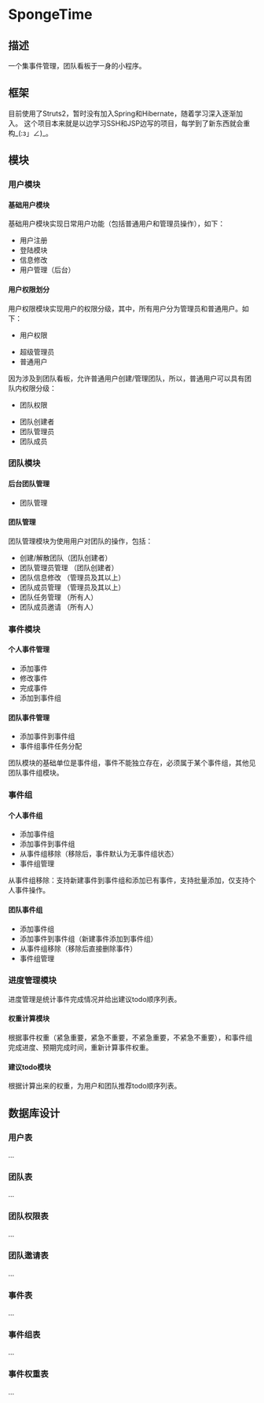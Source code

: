 # SpongeTime

## 描述

一个集事件管理，团队看板于一身的小程序。

## 框架

目前使用了Struts2，暂时没有加入Spring和Hibernate，随着学习深入逐渐加入。
这个项目本来就是以边学习SSH和JSP边写的项目，每学到了新东西就会重构_(:з」∠)_。

## 模块

### 用户模块

#### 基础用户模块

基础用户模块实现日常用户功能（包括普通用户和管理员操作），如下：

 + 用户注册
 + 登陆模块
 + 信息修改
 + 用户管理（后台）

#### 用户权限划分

用户权限模块实现用户的权限分级，其中，所有用户分为管理员和普通用户。如下：
 
 + 用户权限
  - 超级管理员
  - 普通用户

因为涉及到团队看板，允许普通用户创建/管理团队，所以，普通用户可以具有团队内权限分级：

 + 团队权限
  - 团队创建者
  - 团队管理员
  - 团队成员

### 团队模块
 
#### 后台团队管理
 
 + 团队管理

#### 团队管理

 团队管理模块为使用用户对团队的操作，包括：

 + 创建/解散团队（团队创建者）
 + 团队管理员管理 （团队创建者）
 + 团队信息修改 （管理员及其以上）
 + 团队成员管理 （管理员及其以上）
 + 团队任务管理 （所有人）
 + 团队成员邀请 （所有人）

### 事件模块

#### 个人事件管理

  + 添加事件
  + 修改事件
  + 完成事件
  + 添加到事件组

#### 团队事件管理
 
  + 添加事件到事件组
  + 事件组事件任务分配

 团队模块的基础单位是事件组，事件不能独立存在，必须属于某个事件组，其他见团队事件组模块。
 
### 事件组

#### 个人事件组
  
  + 添加事件组
  + 添加事件到事件组
  + 从事件组移除（移除后，事件默认为无事件组状态）
  + 事件组管理

 从事件组移除：支持新建事件到事件组和添加已有事件，支持批量添加，仅支持个人事件操作。

#### 团队事件组
  
  + 添加事件组
  + 添加事件到事件组（新建事件添加到事件组）
  + 从事件组移除（移除后直接删除事件）
  + 事件组管理

### 进度管理模块

 进度管理是统计事件完成情况并给出建议todo顺序列表。

#### 权重计算模块
   
   根据事件权重（紧急重要，紧急不重要，不紧急重要，不紧急不重要），和事件组完成进度、预期完成时间，重新计算事件权重。
   
#### 建议todo模块

   根据计算出来的权重，为用户和团队推荐todo顺序列表。

## 数据库设计

### 用户表

 ...

### 团队表

 ...

### 团队权限表

 ...

### 团队邀请表

 ...

### 事件表

 ...

### 事件组表

 ...

### 事件权重表

 ...

